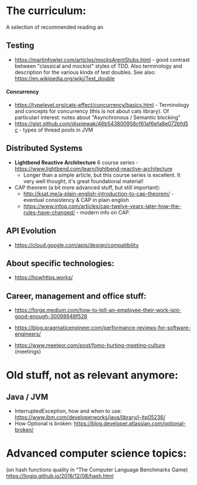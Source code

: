 
# The curriculum:
A selection of recommended reading an

## Testing
 * https://martinfowler.com/articles/mocksArentStubs.html - good contrast between "classical and mockist" styles of TDD.
 Also terminology and description for the various kinds of test doubles. See also: https://en.wikipedia.org/wiki/Test_double

#### Concurrency
 * https://typelevel.org/cats-effect/concurrency/basics.html - Terminology and concepts for concurrency (this is not about cats library). Of particularl interest: notes about "Asynchronous / Semantic blocking"
 * https://gist.github.com/djspiewak/46b543800958cf61af6efa8e072bfd5c - types of thread pools in JVM   

## Distributed Systems
 * **Lightbend Reactive Architecture** 6 course series - https://www.lightbend.com/learn/lightbend-reactive-architecture
   * Longer than a simple article, but this course series is excellent. It very well thought, it's great foundational material!
 * CAP theorem (a bit more advanced stuff, but still important):
   * http://ksat.me/a-plain-english-introduction-to-cap-theorem/ - eventual consistency & CAP in plain english
   * https://www.infoq.com/articles/cap-twelve-years-later-how-the-rules-have-changed/ - modern info on CAP.


## API Evolution
 * https://cloud.google.com/apis/design/compatibility

 
## About specific technologies:
 
 * https://howhttps.works/


## Career, management and office stuff:
* https://forge.medium.com/how-to-tell-an-employee-their-work-isnt-good-enough-30098949f528
* https://blog.pragmaticengineer.com/performance-reviews-for-software-engineers/

* https://www.meeteor.com/post/fomo-hurting-meeting-culture (meetings)


# Old stuff, not as relevant anymore:

## Java / JVM
 * InterruptedException, how and when to use: https://www.ibm.com/developerworks/java/library/j-jtp05236/
 * How Optional is broken: https://blog.developer.atlassian.com/optional-broken/

# Advanced computer science topics:
(on hash functions quality in “The Computer Language Benchmarks Game)
https://llogiq.github.io/2016/12/08/hash.html 
